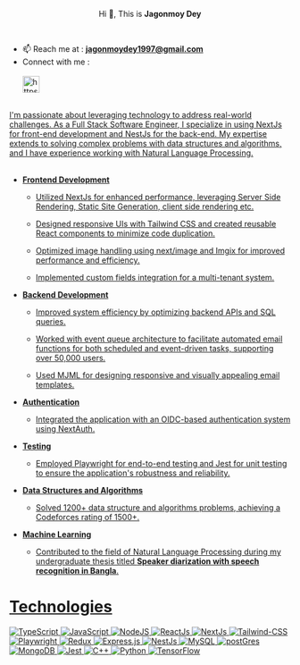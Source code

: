 

<p align="center">Hi 👋, This is <strong>Jagonmoy Dey</strong></p>

<br>

- 📫 Reach me at : **jagonmoydey1997@gmail.com** <br>
- Connect with me : <br> <br>
<a href="https://www.linkedin.com/in/jagonmoy/" target="blank"><img align="center" src="https://cdn.jsdelivr.net/npm/simple-icons@3.0.1/icons/linkedin.svg" alt="https://www.linkedin.com/in/jagonmoy/" height="30" width="30" />
<br>
I'm passionate about leveraging technology to address real-world challenges. As a Full Stack Software Engineer, I specialize in using NextJs for front-end development and NestJs for the back-end. My expertise extends to solving complex problems with data structures and algorithms, and I have experience working with Natural Language Processing.
<br> <br>

- **Frontend Development**

    - Utilized NextJs for enhanced performance, leveraging Server Side Rendering, Static Site Generation, client side rendering etc.

    - Designed responsive UIs with Tailwind CSS and created reusable React components to minimize code duplication.

    - Optimized image handling using next/image and Imgix for improved performance and efficiency.

    - Implemented custom fields integration for a multi-tenant system.

- **Backend Development**

    - Improved system efficiency by optimizing backend APIs and SQL queries.

    - Worked with event queue architecture to facilitate automated email functions for both scheduled and event-driven tasks, supporting over 50,000 users.

    - Used MJML for designing responsive and visually appealing email templates.

- **Authentication**

    - Integrated the application with an OIDC-based authentication system using NextAuth.

- **Testing**

    - Employed Playwright for end-to-end testing and Jest for unit testing to ensure the application's robustness and reliability.

- **Data Structures and Algorithms** 

    - Solved 1200+ data structure and algorithms problems, achieving a Codeforces rating of 1500+. 

- **Machine Learning**

    - Contributed to the field of Natural Language Processing during my undergraduate thesis titled **Speaker diarization with speech recognition in Bangla**.



# Technologies

![TypeScript](https://img.shields.io/badge/TypeScript-%23007ACC.svg?style=for-the-badge&logo=typescript&logoColor=white)
![JavaScript](https://img.shields.io/badge/javascript-%23323330.svg?style=for-the-badge&logo=javascript&logoColor=%23F7DF1E)
![NodeJS](https://img.shields.io/badge/node.js-6DA55F?style=for-the-badge&logo=node.js&logoColor=white)
![ReactJs](https://img.shields.io/badge/React-%2320232a.svg?style=for-the-badge&logo=react&logoColor=%2361DAFB)
![NextJs](https://img.shields.io/badge/Next.js-%23000000.svg?style=for-the-badge&logo=next.js&logoColor=white)
![Tailwind-CSS](https://img.shields.io/badge/Tailwind%20CSS-%2338B2AC.svg?style=for-the-badge&logo=tailwind-css&logoColor=white)
![Playwright](https://img.shields.io/badge/Playwright-%234144A1.svg?style=for-the-badge&logo=playwright&logoColor=white)
![Redux](https://img.shields.io/badge/Redux-%23764ABC.svg?style=for-the-badge&logo=redux&logoColor=white)
![Express.js](https://img.shields.io/badge/express.js-%23404d59.svg?style=for-the-badge&logo=express&logoColor=%2361DAFB)
![NestJs](https://img.shields.io/badge/NestJS-E0234E.svg?style=for-the-badge&logo=nestjs&logoColor=white
)
![MySQL](https://img.shields.io/badge/mysql-%2300f.svg?style=for-the-badge&logo=mysql&logoColor=white)
![postGres](https://img.shields.io/badge/PostgreSQL-316192.svg?style=for-the-badge&logo=postgresql&logoColor=white
)
![MongoDB](https://img.shields.io/badge/MongoDB-%2347A248.svg?style=for-the-badge&logo=mongodb&logoColor=white)
![Jest](https://img.shields.io/badge/Jest-%23C21325.svg?style=for-the-badge&logo=jest&logoColor=white)
![C++](https://img.shields.io/badge/c++-%2300599C.svg?style=for-the-badge&logo=c%2B%2B&logoColor=white)
![Python](https://img.shields.io/badge/python-%2314354C.svg?style=for-the-badge&logo=python&logoColor=white)
![TensorFlow](https://img.shields.io/badge/TensorFlow-%23FF6F00.svg?style=for-the-badge&logo=tensorflow&logoColor=white)









